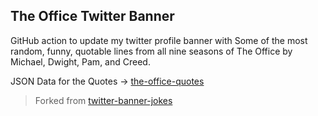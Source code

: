 ## The Office Twitter Banner

GitHub action to update my twitter profile banner with Some of the most random, funny, quotable lines from all nine seasons of The Office by Michael, Dwight, Pam, and Creed.

JSON Data for the Quotes -> [the-office-quotes](https://github.com/damnitrahul/the-office-quotes)

> Forked from [twitter-banner-jokes](https://github.com/anuraghazra/twitter-banner-jokes)
